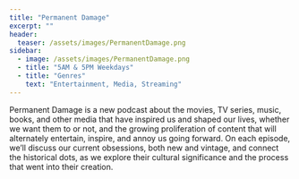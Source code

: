 ```yaml
---
title: "Permanent Damage"
excerpt: ""
header:
  teaser: /assets/images/PermanentDamage.png
sidebar:
  - image: /assets/images/PermanentDamage.png
  - title: "5AM & 5PM Weekdays"
  - title: "Genres"
    text: "Entertainment, Media, Streaming"
---
```


Permanent Damage is a new podcast about the movies, TV series, music, books, and other media that have inspired us and shaped our lives, whether we want them to or not, and the growing proliferation of content that will alternately entertain, inspire, and annoy us going forward. On each episode, we’ll discuss our current obsessions, both new and vintage, and connect the historical dots, as we explore their cultural significance and the process that went into their creation.
